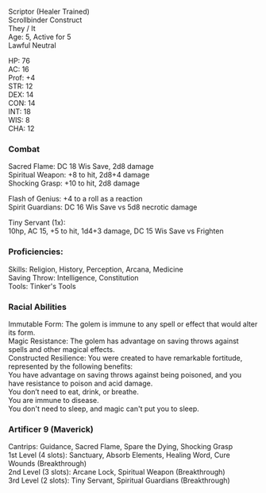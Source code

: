 Scriptor (Healer Trained) \
Scrollbinder Construct \
They / It \
Age: 5, Active for 5 \
Lawful Neutral

HP: 76 \
AC: 16 \
Prof: +4 \
STR: 12 \
DEX: 14 \
CON: 14 \
INT: 18 \
WIS: 8 \
CHA: 12

### Combat 
Sacred Flame: DC 18 Wis Save, 2d8 damage \
Spiritual Weapon: +8 to hit, 2d8+4 damage \
Shocking Grasp: +10 to hit, 2d8 damage

Flash of Genius: +4 to a roll as a reaction \
Spirit Guardians: DC 16 Wis Save vs 5d8 necrotic damage

Tiny Servant (1x): \
10hp, AC 15, +5 to hit, 1d4+3 damage, DC 15 Wis Save vs Frighten

### Proficiencies:
Skills: Religion, History, Perception, Arcana, Medicine  \
Saving Throw: Intelligence, Constitution \
Tools: Tinker's Tools 

### Racial Abilities
Immutable Form: The golem is immune to any spell or effect that would alter its form. \
Magic Resistance: The golem has advantage on saving throws against spells and other magical effects.  \
Constructed Resilience: You were created to have remarkable fortitude, represented by the following benefits:  \
You have advantage on saving throws against being poisoned, and you have resistance to poison and acid damage. \
You don’t need to eat, drink, or breathe. \
You are immune to disease. \
You don't need to sleep, and magic can't put you to sleep. 

### Artificer 9 (Maverick) 
Cantrips: Guidance, Sacred Flame, Spare the Dying, Shocking Grasp \
1st Level (4 slots): Sanctuary, Absorb Elements, Healing Word, Cure Wounds (Breakthrough) \
2nd Level (3 slots): Arcane Lock, Spiritual Weapon (Breakthrough) \
3rd Level (2 slots): Tiny Servant, Spiritual Guardians (Breakthrough)
